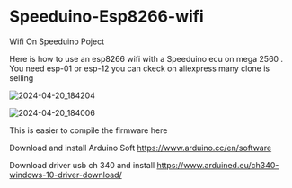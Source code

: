 # Speeduino-Esp8266-wifi
Wifi On Speeduino Poject

Here is how to use an esp8266 wifi with a Speeduino ecu on mega 2560 .
You need esp-01 or esp-12 you can ckeck on aliexpress many clone is selling

![2024-04-20_184204](https://github.com/rikivolks/Speeduino-Esp8266-wifi/assets/65349824/440f38aa-82b9-431b-adda-a7cc072893bf)

![2024-04-20_184006](https://github.com/rikivolks/Speeduino-Esp8266-wifi/assets/65349824/7900dfe9-0e1e-4d2c-8b1d-818b82042be6)

 This is easier to compile the firmware here
 
 Download and install Arduino Soft https://www.arduino.cc/en/software
 
 Download driver usb ch 340 and install https://www.arduined.eu/ch340-windows-10-driver-download/

 


